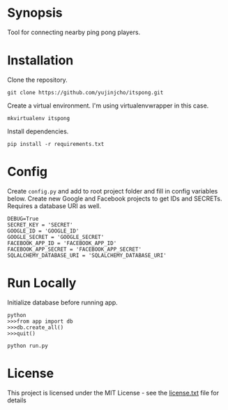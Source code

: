 # Synopsis
Tool for connecting nearby ping pong players.

# Installation
Clone the repository.

`git clone https://github.com/yujinjcho/itspong.git`

Create a virtual environment. I'm using virtualenvwrapper in this case.

`mkvirtualenv itspong`

Install dependencies.

`pip install -r requirements.txt`

# Config
Create `config.py` and add to root project folder and fill in config variables below. Create new Google and Facebook projects to get IDs and SECRETs. Requires a database URI as well.

```
DEBUG=True
SECRET_KEY = 'SECRET'
GOOGLE_ID = 'GOOGLE_ID'
GOOGLE_SECRET = 'GOOGLE_SECRET'
FACEBOOK_APP_ID = 'FACEBOOK_APP_ID'
FACEBOOK_APP_SECRET = 'FACEBOOK_APP_SECRET'
SQLALCHEMY_DATABASE_URI = 'SQLALCHEMY_DATABASE_URI'
```

# Run Locally
Initialize database before running app.
```
python
>>>from app import db
>>>db.create_all()
>>>quit()

python run.py
```

# License
This project is licensed under the MIT License - see the [license.txt](https://github.com/yujinjcho/itspong/blob/master/license.txt) file for details